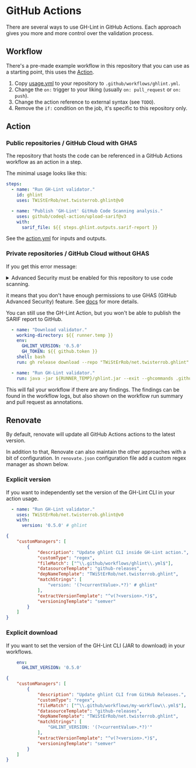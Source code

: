 # GitHub Actions

There are several ways to use GH-Lint in GitHub Actions.
Each approach gives you more and more control over the validation process.

## Workflow

There's a pre-made example workflow in this repository that you can use as a starting point, this uses
the [Action](#action-public-repositories-and-github-cloud-with-ghas).

1. Copy [usage.yml][usage.yml] to your repository to `.github/workflows/ghlint.yml`.
2. Change the `on:` trigger to your liking (usually `on: pull_request` or `on: push`).
3. Change the action reference to external syntax (see `TODO`).
4. Remove the `if:` condition on the job, it's specific to this repository only.

[usage.yml]: https://github.com/TWiStErRob/net.twisterrob.ghlint/blob/main/.github/workflows/usage.yml

## Action

### Public repositories / GitHub Cloud with GHAS

The repository that hosts the code can be referenced in a GitHub Actions workflow as an action in a step.

The minimal usage looks like this:

```yaml
steps:
  - name: "Run GH-Lint validator."
    id: ghlint
    uses: TWiStErRob/net.twisterrob.ghlint@v0

  - name: "Publish 'GH-Lint' GitHub Code Scanning analysis."
    uses: github/codeql-action/upload-sarif@v3
    with:
      sarif_file: ${{ steps.ghlint.outputs.sarif-report }}
```

See the [action.yml][action.yml] for inputs and outputs.

[action.yml]: https://github.com/TWiStErRob/net.twisterrob.ghlint/blob/main/action.yml

### Private repositories / GitHub Cloud without GHAS

If you get this error message:
<details><summary>Advanced Security must be enabled for this repository to use code scanning.</summary>

```
Run github/codeql-action/upload-sarif@v3
  with:
    ...

RequestError [HttpError]: Advanced Security must be enabled for this repository to use code scanning.
{
    status: 403,
    response: {
        url: 'https://api.github.com/repos/<org>/<repo>/code-scanning/analysis/status',
        status: 403,
        data: {
            message: 'Advanced Security must be enabled for this repository to use code scanning.
```

</details>

it means that you don't have enough permissions to use GHAS (GitHub Advanced Security) feature.
See [docs](https://docs.github.com/en/code-security/code-scanning/troubleshooting-code-scanning/advanced-security-must-be-enabled)
for more details.

You can still use the GH-Lint Action, but you won't be able to publish the SARIF report to GitHub.

```yaml
  - name: "Download validator."
    working-directory: ${{ runner.temp }}
    env:
      GHLINT_VERSION: '0.5.0'
      GH_TOKEN: ${{ github.token }}
    shell: bash
    run: gh release download --repo "TWiStErRob/net.twisterrob.ghlint" "v${GHLINT_VERSION}" --pattern "ghlint.jar"

  - name: "Run GH-Lint validator."
    run: java -jar ${RUNNER_TEMP}/ghlint.jar --exit --ghcommands .github/workflows/*.yml
```

This will fail your workflow if there are any findings.
The findings can be found in the workflow logs,
but also shown on the workflow run summary and pull request as annotations.

## Renovate

By default, renovate will update all GitHub Actions actions to the latest version.

In addition to that, Renovate can also maintain the other approaches with a bit of configuration.
In `renovate.json` configuration file add a custom regex manager as shown below.

### Explicit version

If you want to independently set the version of the GH-Lint CLI in your action usage.

```yaml
  - name: "Run GH-Lint validator."
    uses: TWiStErRob/net.twisterrob.ghlint@v0
    with:
      version: '0.5.0' # ghlint
```

```json
{
	"customManagers": [
		{
			"description": "Update ghlint CLI inside GH-Lint action.",
			"customType": "regex",
			"fileMatch": ["^\\.github/workflows/ghlint\\.yml$"],
			"datasourceTemplate": "github-releases",
			"depNameTemplate": "TWiStErRob/net.twisterrob.ghlint",
			"matchStrings": [
				"version: '(?<currentValue>.*?)' # ghlint"
			],
			"extractVersionTemplate": "^v(?<version>.*)$",
			"versioningTemplate": "semver"
		}
	]
}
```

### Explicit download

If you want to set the version of the GH-Lint CLI (JAR to download) in your workflows.

```yaml
    env:
      GHLINT_VERSION: '0.5.0'
```

```json
{
	"customManagers": [
		{
			"description": "Update ghlint CLI from GitHub Releases.",
			"customType": "regex",
			"fileMatch": ["^\\.github/workflows/my-workflow\\.yml$"],
			"datasourceTemplate": "github-releases",
			"depNameTemplate": "TWiStErRob/net.twisterrob.ghlint",
			"matchStrings": [
				"GHLINT_VERSION: '(?<currentValue>.*?)'"
			],
			"extractVersionTemplate": "^v(?<version>.*)$",
			"versioningTemplate": "semver"
		}
	]
}
```
